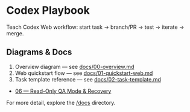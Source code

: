 # Codex Playbook

Teach Codex Web workflow: start task → branch/PR → test → iterate → merge.

## Diagrams & Docs
1. Overview diagram — see [docs/00-overview.md](docs/00-overview.md)
2. Web quickstart flow — see [docs/01-quickstart-web.md](docs/01-quickstart-web.md)
3. Task template reference — see [docs/02-task-template.md](docs/02-task-template.md)
- [06 — Read-Only QA Mode & Recovery](docs/06-read-only-mode.md)

For more detail, explore the [/docs](docs) directory.
